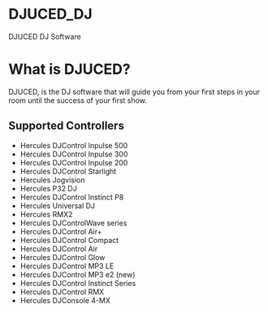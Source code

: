 # DJUCED_DJ
DJUCED DJ Software

# What is DJUCED?
DJUCED, is the DJ software that will guide you from your first steps in your room until the success of your first show.

## Supported Controllers
* Hercules DJControl Inpulse 500
* Hercules DJControl Inpulse 300
* Hercules DJControl Inpulse 200
* Hercules DJControl Starlight
* Hercules Jogvision
* Hercules P32 DJ
* Hercules DJControl Instinct P8
* Hercules Universal DJ
* Hercules RMX2
* Hercules DJControlWave series
* Hercules DJControl Air+
* Hercules DJControl Compact
* Hercules DJControl Air
* Hercules DJControl Glow
* Hercules DJControl MP3 LE
* Hercules DJControl MP3 e2 (new)
* Hercules DJControl Instinct Series
* Hercules DJControl RMX
* Hercules DJConsole 4-MX

